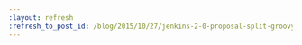 ```yaml
---
:layout: refresh
:refresh_to_post_id: /blog/2015/10/27/jenkins-2-0-proposal-split-groovy-out-of-core
---
```

